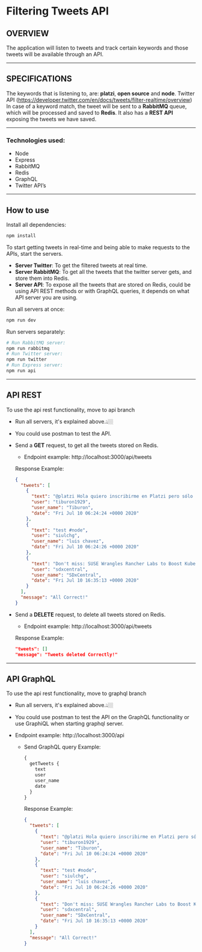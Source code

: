 # Filtering Tweets API

## OVERVIEW

The application will listen to tweets and track certain keywords and those tweets will be available through an API.

---

## SPECIFICATIONS

The keywords that is listening to, are: **platzi**, **open source** and **node**.
Twitter API (https://developer.twitter.com/en/docs/tweets/filter-realtime/overview)
In case of a keyword match, the tweet will be sent to a **RabbitMQ** queue, which will be processed and saved to **Redis**. It also has a **REST API** exposing the tweets we have saved.

---

### Technologies used:

- Node
- Express
- RabbitMQ
- Redis
- GraphQL
- Twitter API’s

---

## How to use

Install all dependencies:

```bash
npm install
```

To start getting tweets in real-time and being able to make requests to the APIs, start the servers.

- **Server Twitter**: To get the filtered tweets at real time.
- **Server RabbitMQ**: To get all the tweets that the twitter server gets, and store them into Redis.
- **Server API**: To expose all the tweets that are stored on Redis, could be using API REST methods or with GraphQL queries, it depends on what API server you are using.

Run all servers at once:

```bash
npm run dev
```

Run servers separately:

```bash
# Run RabbitMQ server:
npm run rabbitmq
# Run Twitter server:
npm run twitter
# Run Express server:
npm run api
```

---

## API REST

To use the api rest functionality, move to api branch

- Run all servers, it's explained above.👆🏼
- You could use postman to test the API.
- Send a **GET** request, to get all the tweets stored on Redis.

  - Endpoint example: http://localhost:3000/api/tweets

  Response Example:

  ```json
  {
    "tweets": [
      {
        "text": "@platzi Hola quiero inscribirme en Platzi pero sólo puedo pagar mensual, quiero hablar con ustedes me pueden enviar… https://t.co/Br0t2PGi7j",
        "user": "tiburon1929",
        "user_name": "Tiburon",
        "date": "Fri Jul 10 06:24:24 +0000 2020"
      },
      {
        "text": "test #node",
        "user": "siulchg",
        "user_name": "luis chavez",
        "date": "Fri Jul 10 06:24:26 +0000 2020"
      },
      {
        "text": "Don't miss: SUSE Wrangles Rancher Labs to Boost Kubernetes Cred https://t.co/TbpnIkY0JH #ai #cloud #cloudnative… https://t.co/zs4Z9mXA8g",
        "user": "sdxcentral",
        "user_name": "SDxCentral",
        "date": "Fri Jul 10 16:35:13 +0000 2020"
      }
    ],
    "message": "All Correct!"
  }
  ```

- Send a **DELETE** request, to delete all tweets stored on Redis.

  - Endpoint example: http://localhost:3000/api/tweets

  Response Example:

  ```json
  "tweets": []
  "message": "Tweets deleted Correctly!"
  ```

---

## API GraphQL

To use the api rest functionality, move to graphql branch

- Run all servers, it's explained above.👆🏼
- You could use postman to test the API on the GraphQL functionality or use GraphiQL when starting graphql server.
- Endpoint example: http://localhost:3000/api

  - Send GraphQL query Example:

    ```graphql
    {
      getTweets {
        text
        user
        user_name
        date
      }
    }
    ```

    Response Example:

    ```json
    {
      "tweets": [
        {
          "text": "@platzi Hola quiero inscribirme en Platzi pero sólo puedo pagar mensual, quiero hablar con ustedes me pueden enviar… https://t.co/Br0t2PGi7j",
          "user": "tiburon1929",
          "user_name": "Tiburon",
          "date": "Fri Jul 10 06:24:24 +0000 2020"
        },
        {
          "text": "test #node",
          "user": "siulchg",
          "user_name": "luis chavez",
          "date": "Fri Jul 10 06:24:26 +0000 2020"
        },
        {
          "text": "Don't miss: SUSE Wrangles Rancher Labs to Boost Kubernetes Cred https://t.co/TbpnIkY0JH #ai #cloud #cloudnative… https://t.co/zs4Z9mXA8g",
          "user": "sdxcentral",
          "user_name": "SDxCentral",
          "date": "Fri Jul 10 16:35:13 +0000 2020"
        }
      ],
      "message": "All Correct!"
    }
    ```
